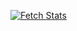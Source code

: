 [![Fetch Stats](https://github.com/SiddharthShyniben/hanna/actions/workflows/stats.yml/badge.svg)](https://github.com/SiddharthShyniben/hanna/actions/workflows/stats.yml)
